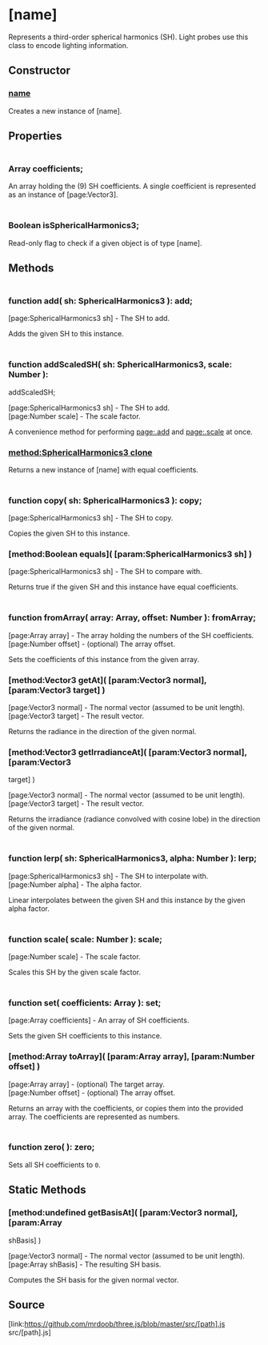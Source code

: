 # [name]

Represents a third-order spherical harmonics (SH). Light probes use this class
to encode lighting information.

## Constructor

### [name]()

Creates a new instance of [name].

## Properties

### <br/> Array coefficients; <br/>

An array holding the (9) SH coefficients. A single coefficient is represented
as an instance of [page:Vector3].

### <br/> Boolean isSphericalHarmonics3; <br/>

Read-only flag to check if a given object is of type [name].

## Methods

### <br/> function add( sh: SphericalHarmonics3 ): add; <br/>

[page:SphericalHarmonics3 sh] - The SH to add.  
  
Adds the given SH to this instance.

### <br/> function addScaledSH( sh: SphericalHarmonics3, scale: Number ):
addScaledSH; <br/>

[page:SphericalHarmonics3 sh] - The SH to add.  
[page:Number scale] - The scale factor.  
  
A convenience method for performing [page:.add]() and [page:.scale]() at once.

### [method:SphericalHarmonics3 clone]()

Returns a new instance of [name] with equal coefficients.

### <br/> function copy( sh: SphericalHarmonics3 ): copy; <br/>

[page:SphericalHarmonics3 sh] - The SH to copy.  
  
Copies the given SH to this instance.

### [method:Boolean equals]( [param:SphericalHarmonics3 sh] )

[page:SphericalHarmonics3 sh] - The SH to compare with.  
  
Returns true if the given SH and this instance have equal coefficients.

### <br/> function fromArray( array: Array, offset: Number ): fromArray; <br/>

[page:Array array] - The array holding the numbers of the SH coefficients.  
[page:Number offset] - (optional) The array offset.  
  
Sets the coefficients of this instance from the given array.

###  [method:Vector3 getAt]( [param:Vector3 normal], [param:Vector3 target] )

[page:Vector3 normal] - The normal vector (assumed to be unit length).  
[page:Vector3 target] - The result vector.  
  
Returns the radiance in the direction of the given normal.

###  [method:Vector3 getIrradianceAt]( [param:Vector3 normal], [param:Vector3
target] )

[page:Vector3 normal] - The normal vector (assumed to be unit length).  
[page:Vector3 target] - The result vector.  
  
Returns the irradiance (radiance convolved with cosine lobe) in the direction
of the given normal.

### <br/> function lerp( sh: SphericalHarmonics3, alpha: Number ): lerp; <br/>

[page:SphericalHarmonics3 sh] - The SH to interpolate with.  
[page:Number alpha] - The alpha factor.  
  
Linear interpolates between the given SH and this instance by the given alpha
factor.

### <br/> function scale( scale: Number ): scale; <br/>

[page:Number scale] - The scale factor.  
  
Scales this SH by the given scale factor.

### <br/> function set( coefficients: Array ): set; <br/>

[page:Array coefficients] - An array of SH coefficients.  
  
Sets the given SH coefficients to this instance.

###  [method:Array toArray]( [param:Array array], [param:Number offset] )

[page:Array array] - (optional) The target array.  
[page:Number offset] - (optional) The array offset.  
  
Returns an array with the coefficients, or copies them into the provided
array. The coefficients are represented as numbers.

### <br/> function zero( ): zero; <br/>

Sets all SH coefficients to `0`.

## Static Methods

###  [method:undefined getBasisAt]( [param:Vector3 normal], [param:Array
shBasis] )

[page:Vector3 normal] - The normal vector (assumed to be unit length).  
[page:Array shBasis] - The resulting SH basis.  
  
Computes the SH basis for the given normal vector.

## Source

[link:https://github.com/mrdoob/three.js/blob/master/src/[path].js
src/[path].js]

